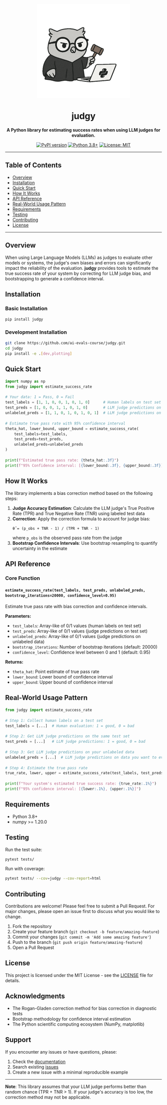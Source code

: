 <div align="center">
  <img src="judgy.png" alt="Judgy - LLM Judge Bias Correction" width="300">
  
  # judgy
  
  **A Python library for estimating success rates when using LLM judges for evaluation.**
  
  [![PyPI version](https://badge.fury.io/py/judgy.svg)](https://badge.fury.io/py/judgy)
  [![Python 3.8+](https://img.shields.io/badge/python-3.8+-blue.svg)](https://www.python.org/downloads/)
  [![License: MIT](https://img.shields.io/badge/License-MIT-yellow.svg)](https://opensource.org/licenses/MIT)
</div>

---

## Table of Contents

- [Overview](#overview)
- [Installation](#installation)
- [Quick Start](#quick-start)
- [How It Works](#how-it-works)
- [API Reference](#api-reference)
- [Real-World Usage Pattern](#real-world-usage-pattern)
- [Requirements](#requirements)
- [Testing](#testing)
- [Contributing](#contributing)
- [License](#license)

---

## Overview

When using Large Language Models (LLMs) as judges to evaluate other models or systems, the judge's own biases and errors can significantly impact the reliability of the evaluation. **judgy** provides tools to estimate the true success rate of your system by correcting for LLM judge bias, and bootstrapping to generate a confidence interval.

## Installation

### Basic Installation

```bash
pip install judgy
```

### Development Installation

```bash
git clone https://github.com/ai-evals-course/judgy.git
cd judgy
pip install -e .[dev,plotting]
```

## Quick Start

```python
import numpy as np
from judgy import estimate_success_rate

# Your data: 1 = Pass, 0 = Fail
test_labels = [1, 1, 0, 0, 1, 0, 1, 0]      # Human labels on test set
test_preds = [1, 0, 0, 1, 1, 0, 1, 0]       # LLM judge predictions on test set  
unlabeled_preds = [1, 1, 0, 1, 0, 1, 0, 1]  # LLM judge predictions on unlabeled data

# Estimate true pass rate with 95% confidence interval
theta_hat, lower_bound, upper_bound = estimate_success_rate(
    test_labels=test_labels,
    test_preds=test_preds, 
    unlabeled_preds=unlabeled_preds
)

print(f"Estimated true pass rate: {theta_hat:.3f}")
print(f"95% Confidence interval: [{lower_bound:.3f}, {upper_bound:.3f}]")
```

## How It Works

The library implements a bias correction method based on the following steps:

1. **Judge Accuracy Estimation**: Calculate the LLM judge's True Positive Rate (TPR) and True Negative Rate (TNR) using labeled test data
2. **Correction**: Apply the correction formula to account for judge bias:
   ```
   θ̂ = (p_obs + TNR - 1) / (TPR + TNR - 1)
   ```
   where `p_obs` is the observed pass rate from the judge
3. **Bootstrap Confidence Intervals**: Use bootstrap resampling to quantify uncertainty in the estimate

## API Reference

### Core Function

#### `estimate_success_rate(test_labels, test_preds, unlabeled_preds, bootstrap_iterations=20000, confidence_level=0.95)`

Estimate true pass rate with bias correction and confidence intervals.

**Parameters:**
- `test_labels`: Array-like of 0/1 values (human labels on test set)
- `test_preds`: Array-like of 0/1 values (judge predictions on test set)  
- `unlabeled_preds`: Array-like of 0/1 values (judge predictions on unlabeled data)
- `bootstrap_iterations`: Number of bootstrap iterations (default: 20000)
- `confidence_level`: Confidence level between 0 and 1 (default: 0.95)

**Returns:**
- `theta_hat`: Point estimate of true pass rate
- `lower_bound`: Lower bound of confidence interval
- `upper_bound`: Upper bound of confidence interval

## Real-World Usage Pattern

```python
from judgy import estimate_success_rate

# Step 1: Collect human labels on a test set
test_labels = [...]  # Human evaluation: 1 = good, 0 = bad

# Step 2: Get LLM judge predictions on the same test set  
test_preds = [...]   # LLM judge predictions: 1 = good, 0 = bad

# Step 3: Get LLM judge predictions on your unlabeled data
unlabeled_preds = [...]  # LLM judge predictions on data you want to evaluate

# Step 4: Estimate the true pass rate
true_rate, lower, upper = estimate_success_rate(test_labels, test_preds, unlabeled_preds)

print(f"Your system's estimated true success rate: {true_rate:.1%}")
print(f"95% confidence interval: [{lower:.1%}, {upper:.1%}]")
```

## Requirements

- Python 3.8+
- numpy >= 1.20.0

## Testing

Run the test suite:

```bash
pytest tests/
```

Run with coverage:

```bash
pytest tests/ --cov=judgy --cov-report=html
```

## Contributing

Contributions are welcome! Please feel free to submit a Pull Request. For major changes, please open an issue first to discuss what you would like to change.

1. Fork the repository
2. Create your feature branch (`git checkout -b feature/amazing-feature`)
3. Commit your changes (`git commit -m 'Add some amazing feature'`)
4. Push to the branch (`git push origin feature/amazing-feature`)
5. Open a Pull Request

## License

This project is licensed under the MIT License - see the [LICENSE](LICENSE) file for details.

## Acknowledgments

- The Rogan-Gladen correction method for bias correction in diagnostic tests
- Bootstrap methodology for confidence interval estimation
- The Python scientific computing ecosystem (NumPy, matplotlib)

## Support

If you encounter any issues or have questions, please:

1. Check the [documentation](README.md)
2. Search existing [issues](https://github.com/ai-evals-course/judgy/issues)
3. Create a new issue with a minimal reproducible example

---

**Note**: This library assumes that your LLM judge performs better than random chance (TPR + TNR > 1). If your judge's accuracy is too low, the correction method may not be applicable.

